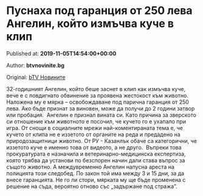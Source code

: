 
# Пуснаха под гаранция от 250 лева Ангелин, който измъчва куче в клип

Published at: **2019-11-05T14:54:00+00:00**

Author: **btvnovinite.bg**

Original: [bTV Новините](https://btvnovinite.bg/bulgaria/pusnaha-pod-garancija-ot-250-leva-angelin-kojto-izmachva-kuche-v-klip.html)

32-годишният Ангелин, който беше заснет в клип как измъчва куче, вече е с повдигнато обвинение за проявена жестокост към животно.
Наложена му е мярка – освобождаване под парична гаранция от 250 лева. Ако бъде признат за виновен, може да получи до 2 години затвор или пробация. 
Ангелин е признал вината си. Като причина за зверското си отношение към животното е посочил, че кучето го е ухапало при игра.
От снощи в социалните мрежи най-коментираната тема е, че кучето от клипа не е иззетото от органите на реда и предадено на природозащитници животно.
От РУ - Казанлък обаче са категорични, че иззетото куче е именно това от видеото, а не друго. 
Въпреки това прокуратурата е назначила и ветеринарно-медицинска експертиза, която трябва да установи по безспорен начин дали става въпрос за същото животно.
А междувременно Ангелин напусна ареста на полицията този следобед. По закон той има между 3 и 15 дни, за да внесе гаранцията. Не го ли стори, мярката му ще бъде променена с решение на съда, вероятно отново със „задържане под стража”.
